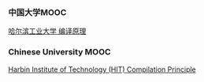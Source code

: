 ### 中国大学MOOC

[哈尔滨工业大学 编译原理](https://www.icourse163.org/course/HIT-1002123007)

### Chinese University MOOC

[Harbin Institute of Technology (HIT) Compilation Principle](https://www.icourse163.org/course/HIT-1002123007)

